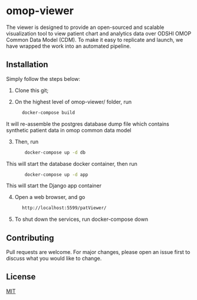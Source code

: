 # omop-viewer

The viewer is designed to provide an open-sourced and scalable visualization tool to view patient chart and analytics data over ODSHI OMOP Common Data Model (CDM). To make it easy to replicate and launch, we have wrapped the work into an automated pipeline. 

## Installation
Simply follow the steps below:

1. Clone this git;

2. On the highest level of omop-viewer/ folder, run 
```bash
      docker-compose build
```
   It will re-assemble the postgres database dump file which contains synthetic patient data in omop common data model

3. Then, run
```bash
       docker-compose up -d db
```
This will start the database docker container, then run

```bash
       docker-compose up -d app
```
This will start the Django app container

4. Open a web browser, and go 
```bash
      http://localhost:5599/patViewer/
```

5. To shut down the services, run
       docker-compose down

## Contributing
Pull requests are welcome. For major changes, please open an issue first to discuss what you would like to change.

## License
[MIT](https://choosealicense.com/licenses/mit/)
